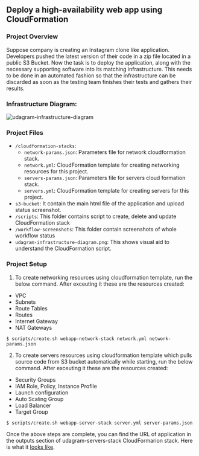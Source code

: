 ## Deploy a high-availability web app using CloudFormation

### Project Overview

Suppose company is creating an Instagram clone like application. Developers pushed the latest version of their code in a zip file located in a public S3 Bucket.
Now the task is to deploy the application, along with the necessary supporting software into its matching infrastructure. This needs to be done in an automated fashion so that the infrastructure can be discarded as soon as the testing team finishes their tests and gathers their results.

### Infrastructure Diagram:

![udagram-infrastructure-diagram](https://user-images.githubusercontent.com/32739028/156870014-732cfd37-63b4-4978-9c16-80cd8d77d4ad.png)

### Project Files

* `/cloudformation-stacks`: 
  * `network-params.json`: Parameters file for network cloudformation stack.
  * `network.yml`: CloudFormation template for creating networking resources for this project.
  * `servers-params.json`: Parameters file for servers cloud formation stack.
  * `servers.yml`: CloudFormation template for creating servers for this project.
* `s3-bucket`: It contain the main html file of the application and upload status screenshot.
* `/scripts`: This folder contains script to create, delete and update CloudFormation stack
* `/workflow-screenshots`: This folder contain screenshots of whole workflow status
* `udagram-infrastructure-diagram.png`: This shows visual aid to understand the CloudFormation script.


### Project Setup

1. To create networking resources using cloudformation template, run the below command. After exceuting it these are the resources created:
  * VPC
  * Subnets
  * Route Tables
  * Routes
  * Internet Gateway
  * NAT Gateways

```
$ scripts/create.sh webapp-network-stack network.yml network-params.json
```

2. To create servers resources using cloudformation template which pulls source code from S3 bucket automatically while starting, run the below command. After exceuting it these are the resources created:
  * Security Groups
  * IAM Role, Policy, Instance Profile
  * Launch configuration
  * Auto Scaling Group
  * Load Balancer
  * Target Group

```
$ scripts/create.sh webapp-server-stack server.yml server-params.json
```

Once the above steps are complete, you can find the URL of application in the outputs section of udagram-servers-stack CloudFormarion stack. Here is what it [looks like](https://github.com/archanaserver/deploy-a-high-availability-web-app-using-cloudformation/blob/master/workflow-screenshots/udagram-servers-stack-outputs.png).
